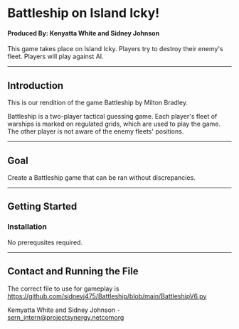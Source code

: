# **Battleship on Island Icky!**
#### Produced By: Kenyatta White and Sidney Johnson
This game takes place on Island Icky. Players try to destroy their enemy's fleet. Players will play against AI.
*****
## Introduction


This is our rendition of the game Battleship by Milton Bradley.

Battleship is a two-player tactical guessing game. Each player's fleet of warships is marked on regulated grids, which are used to play the game. The other player is not aware of the enemy fleets' positions. 

****
## Goal
Create a Battleship game that can be ran without discrepancies. 
******

## Getting Started

### Installation

No prerequsites required.
****
## Contact and Running the File

The correct file to use for gameplay is
https://github.com/sidneyj475/Battleship/blob/main/BattleshipV6.py 

Kemyatta White and Sidney Johnson - sern_intern@projectsynergy.netcomorg
